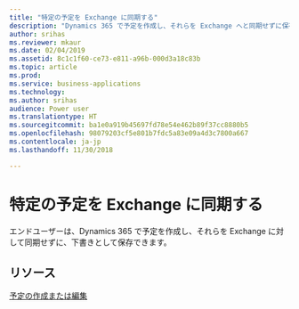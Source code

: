 ```yaml
---
title: "特定の予定を Exchange に同期する"
description: "Dynamics 365 で予定を作成し、それらを Exchange へと同期せずに保存する"
author: srihas
ms.reviewer: mkaur
ms.date: 02/04/2019
ms.assetid: 8c1c1f60-ce73-e811-a96b-000d3a18c83b
ms.topic: article
ms.prod: 
ms.service: business-applications
ms.technology: 
ms.author: srihas
audience: Power user
ms.translationtype: HT
ms.sourcegitcommit: ba1e0a919b45697fd78e54e462b89f37cc8880b5
ms.openlocfilehash: 98079203cf5e801b7fdc5a83e09a4d3c7800a667
ms.contentlocale: ja-jp
ms.lasthandoff: 11/30/2018

---
```

# <a name="sync-specific-appointments-to-exchange"></a>特定の予定を Exchange に同期する




エンドユーザーは、Dynamics 365 で予定を作成し、それらを Exchange に対して同期せずに、下書きとして保存できます。

## <a name="resources"></a>リソース

[予定の作成または編集](https://docs.microsoft.com/dynamics365/customer-engagement/basics/create-edit-appointment)
